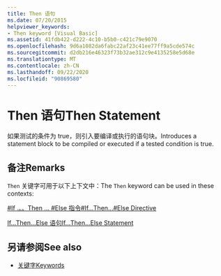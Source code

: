 ```yaml
---
title: Then 语句
ms.date: 07/20/2015
helpviewer_keywords:
- Then keyword [Visual Basic]
ms.assetid: 41fdb422-d222-4c10-b5b0-c421c79e9070
ms.openlocfilehash: 9d6a1082da6fabc22af23c41ee77ff9a5cde574c
ms.sourcegitcommit: d2db216e46323f73b32ae312c9e4135258e5d68e
ms.translationtype: MT
ms.contentlocale: zh-CN
ms.lasthandoff: 09/22/2020
ms.locfileid: "90869580"
---
```

# <a name="then-statement"></a><span data-ttu-id="14615-102">Then 语句</span><span class="sxs-lookup"><span data-stu-id="14615-102">Then Statement</span></span>

<span data-ttu-id="14615-103">如果测试的条件为 true，则引入要编译或执行的语句块。</span><span class="sxs-lookup"><span data-stu-id="14615-103">Introduces a statement block to be compiled or executed if a tested condition is true.</span></span>  
  
## <a name="remarks"></a><span data-ttu-id="14615-104">备注</span><span class="sxs-lookup"><span data-stu-id="14615-104">Remarks</span></span>  

 <span data-ttu-id="14615-105">`Then` 关键字可用于以下上下文中：</span><span class="sxs-lookup"><span data-stu-id="14615-105">The `Then` keyword can be used in these contexts:</span></span>  
  
 [<span data-ttu-id="14615-106">#If .。。Then ... #Else 指令</span><span class="sxs-lookup"><span data-stu-id="14615-106">#If...Then...#Else Directive</span></span>](../directives/if-then-else-directives.md)  
  
 [<span data-ttu-id="14615-107">If...Then...Else 语句</span><span class="sxs-lookup"><span data-stu-id="14615-107">If...Then...Else Statement</span></span>](if-then-else-statement.md)  
  
## <a name="see-also"></a><span data-ttu-id="14615-108">另请参阅</span><span class="sxs-lookup"><span data-stu-id="14615-108">See also</span></span>

- [<span data-ttu-id="14615-109">关键字</span><span class="sxs-lookup"><span data-stu-id="14615-109">Keywords</span></span>](../keywords/index.md)

